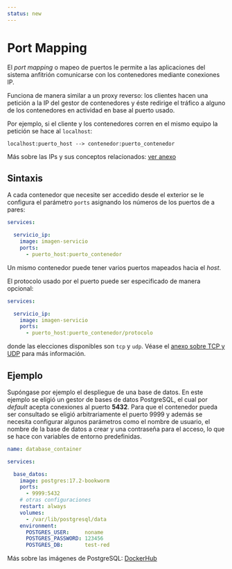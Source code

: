 ```yaml
---
status: new
---
```


# Port Mapping


El *port mapping* o mapeo de puertos le permite
a las aplicaciones del sistema anfitrión
comunicarse con los contenedores 
mediante conexiones IP.

<!-- 
Se trata de crear una equivalencia entre un puerto del sistema anfitrión
y un puerto de un contenedor del proyecto.
 -->

Funciona de manera similar a un proxy reverso:
los clientes hacen una petición 
a la IP del gestor de contenedores
y éste redirige el tráfico
a alguno de los contenedores en actividad
en base al puerto usado.

Por ejemplo, si el cliente y los contenedores
corren en el mismo equipo
la petición se hace al `localhost`:

``` title="Port mapping - en local"
localhost:puerto_host --> contenedor:puerto_contenedor
```

Más sobre las IPs y sus conceptos relacionados: [ver anexo](../anexos/redes/ip.md)


## Sintaxis

A cada contenedor que necesite ser accedido desde el exterior
se le configura el parámetro `ports`
asignando los números de los puertos de a pares:

```yaml title="compose.yml - port mapping"
services:

  servicio_ip:
    image: imagen-servicio
    ports:
      - puerto_host:puerto_contenedor
```

Un mismo contenedor puede tener varios puertos mapeados
hacia el *host*.


El protocolo usado por el puerto
puede ser especificado de manera opcional:
 
```yaml title="compose.yml - port mapping (con protocolos)"
services:

  servicio_ip:
    image: imagen-servicio
    ports:
      - puerto_host:puerto_contenedor/protocolo
```

donde las elecciones disponibles son `tcp` y `udp`.
Véase el [anexo sobre TCP y UDP](../anexos/redes/tcp_udp.md) para más información.


## Ejemplo

Supóngase por ejemplo el despliegue
de una base de datos.
En este ejemplo se eligió un gestor de bases de datos PostgreSQL,
el cual por *default* acepta conexiones al puerto **5432**.
Para que el contenedor pueda ser consultado
se eligió arbitrariamente el puerto 9999
y además se necesita configurar algunos parámetros
como el nombre de usuario,
el nombre de la base de datos a crear
y una contraseña para el acceso,
lo que se hace con variables de entorno predefinidas.


```yaml hl_lines="7-9"
name: database_container 

services:

  base_datos:
    image: postgres:17.2-bookworm 
    ports:
      - 9999:5432
    # otras configuraciones
    restart: always
    volumes:
      - /var/lib/postgresql/data
    environment:
      POSTGRES_USER:     noname
      POSTGRES_PASSWORD: 123456
      POSTGRES_DB:       test-red
```


Más sobre las imágenes de PostgreSQL: [DockerHub](https://hub.docker.com/_/postgres/)